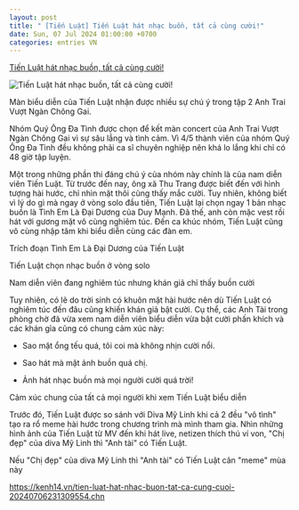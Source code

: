 ```yaml
---
layout: post
title: " [Tiến Luật] Tiến Luật hát nhạc buồn, tất cả cùng cười!"
date: Sun, 07 Jul 2024 01:00:00 +0700
categories: entries VN
---
```

[Tiến Luật hát nhạc buồn, tất cả cùng cười!](https://kenh14.vn/tien-luat-hat-nhac-buon-tat-ca-cung-cuoi-20240706231309554.chn)

![Tiến Luật hát nhạc buồn, tất cả cùng cười!](https://kenh14cdn.com/zoom/600_315/203336854389633024/2024/7/6/photo1720282267077-172028226747641772887.jpg)

Màn biểu diễn của Tiến Luật nhận được nhiều sự chú ý trong tập 2 Anh Trai Vượt Ngàn Chông Gai.

Nhóm Quý Ông Đa Tình được chọn để kết màn concert của Anh Trai Vượt Ngàn Chông Gai vì sự sâu lắng và tình cảm. Vì 4/5 thành viên của nhóm Quý Ông Đa Tình đều không phải ca sĩ chuyên nghiệp nên khá lo lắng khi chỉ có 48 giờ tập luyện.

Một trong những phần thi đáng chú ý của nhóm này chính là của nam diễn viên Tiến Luật. Từ trước đến nay, ông xã Thu Trang được biết đến với hình tượng hài hước, chỉ nhìn mặt thôi cũng thấy mắc cười. Tuy nhiên, không biết vì lý do gì mà ngay ở vòng solo đầu tiên, Tiến Luật lại chọn ngay 1 bản nhạc buồn là Tình Em Là Đại Dương của Duy Mạnh. Đã thế, anh còn mặc vest rồi hát với gương mặt vô cùng nghiêm túc. Đến ca khúc nhóm, Tiến Luật cũng vô cùng nhập tâm khi biểu diễn cùng các đàn em.

Trích đoạn Tình Em Là Đại Dương của Tiến Luật

Tiến Luật chọn nhạc buồn ở vòng solo

Nam diễn viên đang nghiêm túc nhưng khán giả chỉ thấy buồn cười

Tuy nhiên, có lẽ do trời sinh có khuôn mặt hài hước nên dù Tiến Luật có nghiêm túc đến đâu cũng khiến khán giả bật cười. Cụ thể, các Anh Tài trong phòng chờ đã vừa xem nam diễn viên biểu diễn vừa bật cười phấn khích và các khán gỉa cũng có chung cảm xúc này:

- Sao mặt ổng tếu quá, tôi coi mà không nhịn cười nổi.

- Sao hát mà mặt ảnh buồn quá chị.

- Ảnh hát nhạc buồn mà mọi người cười quá trời!

Cảm xúc chung của tất cả mọi người khi xem Tiến Luật biểu diễn

Trước đó, Tiến Luật được so sánh với Diva Mỹ Linh khi cả 2 đều "vô tình" tạo ra rổ meme hài hước trong chương trình mà mình tham gia. Nhìn những hình ảnh của Tiến Luật từ MV đến khi hát live, netizen thích thú ví von, "Chị đẹp" của diva Mỹ Linh thì "Anh tài" có Tiến Luật.

Nếu "Chị đẹp" của diva Mỹ Linh thì "Anh tài" có Tiến Luật cân "meme" mùa này

https://kenh14.vn/tien-luat-hat-nhac-buon-tat-ca-cung-cuoi-20240706231309554.chn

